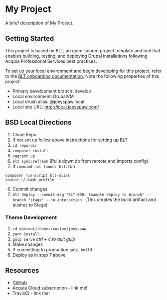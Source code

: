 # My Project

A brief description of My Project.

## Getting Started

This project is based on BLT, an open-source project template and tool that enables building, testing, and deploying Drupal installations following Acquia Professional Services best practices.

To set up your local environment and begin developing for this project, refer to the [BLT onboarding documentation](http://blt.readthedocs.io/en/latest/readme/onboarding/). Note the following properties of this project:
* Primary development branch: develop
* Local environment: DrupalVM
* Local drush alias: @joeyspaw.local
* Local site URL: http://local.joeyspaw.com/

## BSD Local Directions
1. Clone Repo
2. If not set up follow above instructions for setting up BLT
3. `cd repo-dir`
4. `composer install`
4. `vagrant up`
5. `blt sync:refresh` (Pulls down db from remote and imports config)
7. If `command not found: blt`: run 
```
composer run-script blt-alias
source ~/.bash_profile
```
6. Commit changes
7. `blt deploy --commit-msg "BLT-000: Example deploy to branch" --branch "stage" --no-interaction
` (This creates the build artifact and pushes to Stage)


### Theme Development
1. `cd docroot/themes/custom/joeyspaw`
2. `yarn install`
3. `gulp serve` _ctrl + c to quit gulp_
4. Make changes
5. If committing to production `gulp build`
6. Deploy as in step 7 above


## Resources

* [GitHub](https://github.com/grshane/joeyspaw) 
* Acquia Cloud subscription - link me!
* TravisCI - link me!
